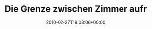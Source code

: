 ---
retweeted: false
source: <a href="http://twitter.com" rel="nofollow">Twitter Web Client</a>
entities:
  hashtags: []
  symbols: []
  user_mentions: []
  urls: []
display_text_range:
- '0'
- '70'
favorite_count: '1'
id_str: '9741476535'
truncated: false
retweet_count: '0'
id: '9741476535'
created_at: Sat Feb 27 19:08:06 +0000 2010
favorited: false
full_text: Die Grenze zwischen Zimmer aufräumen und Zimmer anzünden ist haarfein.
lang: de
tags:
- pesos:twitter
date: '2010-02-27T19:08:06+00:00'
src: https://twitter.com/bascht/status/9741476535
original_url: https://twitter.com/bascht/status/9741476535
type: twitter_tweet
text: Die Grenze zwischen Zimmer aufräumen und Zimmer anzünden ist haarfein.
title: Die Grenze zwischen Zimmer aufr

---